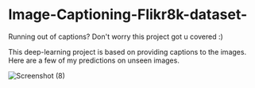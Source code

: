 # Image-Captioning-Flikr8k-dataset-

Running out of captions? Don't worry this project got u covered :)

This deep-learning project is based on providing captions to the images.
Here are a few of my predictions on unseen images.

![Screenshot (8)](https://user-images.githubusercontent.com/46784820/79683900-f5b9b280-824a-11ea-8df5-a8f9287102e2.png)

